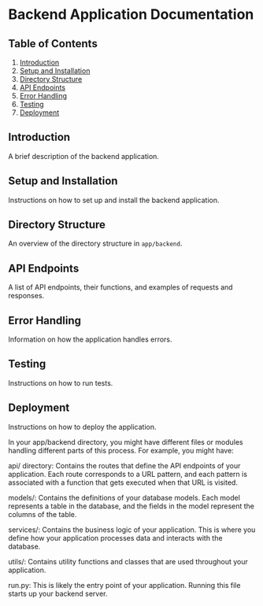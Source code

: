 # Backend Application Documentation

## Table of Contents
1. [Introduction](#introduction)
2. [Setup and Installation](#setup-and-installation)
3. [Directory Structure](#directory-structure)
4. [API Endpoints](#api-endpoints)
5. [Error Handling](#error-handling)
6. [Testing](#testing)
7. [Deployment](#deployment)

## Introduction
A brief description of the backend application.

## Setup and Installation
Instructions on how to set up and install the backend application.

## Directory Structure
An overview of the directory structure in `app/backend`.

## API Endpoints
A list of API endpoints, their functions, and examples of requests and responses.

## Error Handling
Information on how the application handles errors.

## Testing
Instructions on how to run tests.

## Deployment
Instructions on how to deploy the application.

In your app/backend directory, you might have different files or modules handling different parts of this process. For example, you might have:

api/ directory: Contains the routes that define the API endpoints of your application. Each route corresponds to a URL pattern, and each pattern is associated with a function that gets executed when that URL is visited.

models/: Contains the definitions of your database models. Each model represents a table in the database, and the fields in the model represent the columns of the table.

services/: Contains the business logic of your application. This is where you define how your application processes data and interacts with the database.

utils/: Contains utility functions and classes that are used throughout your application.

run.py: This is likely the entry point of your application. Running this file starts up your backend server.
